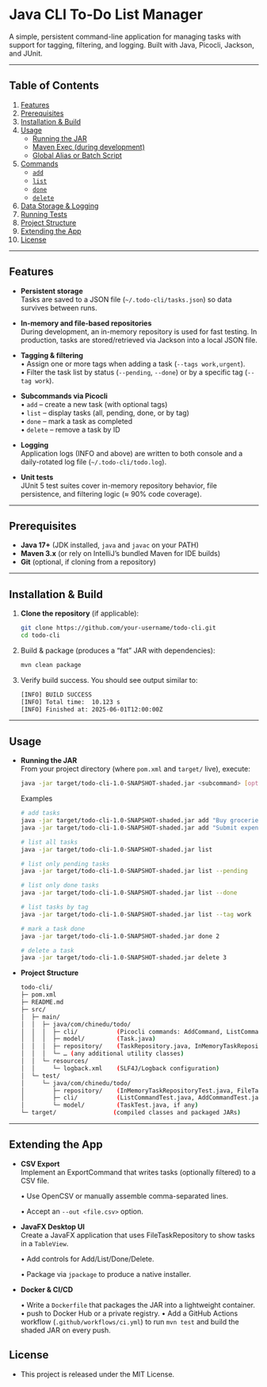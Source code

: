 # Java CLI To-Do List Manager

A simple, persistent command-line application for managing tasks with support for tagging, filtering, and logging. Built with Java, Picocli, Jackson, and JUnit.

---

## Table of Contents

1. [Features](#features)
2. [Prerequisites](#prerequisites)
3. [Installation & Build](#installation--build)
4. [Usage](#usage)
    - [Running the JAR](#running-the-jar)
    - [Maven Exec (during development)](#maven-exec-during-development)
    - [Global Alias or Batch Script](#global-alias-or-batch-script)
5. [Commands](#commands)
    - [`add`](#add)
    - [`list`](#list)
    - [`done`](#done)
    - [`delete`](#delete)
6. [Data Storage & Logging](#data-storage--logging)
7. [Running Tests](#running-tests)
8. [Project Structure](#project-structure)
9. [Extending the App](#extending-the-app)
10. [License](#license)

---

## Features

- **Persistent storage**  
  Tasks are saved to a JSON file (`~/.todo-cli/tasks.json`) so data survives between runs.

- **In-memory and file-based repositories**  
  During development, an in-memory repository is used for fast testing. In production, tasks are stored/retrieved via Jackson into a local JSON file.

- **Tagging & filtering**  
  • Assign one or more tags when adding a task (`--tags work,urgent`).  
  • Filter the task list by status (`--pending`, `--done`) or by a specific tag (`--tag work`).

- **Subcommands via Picocli**  
  • `add` – create a new task (with optional tags)  
  • `list` – display tasks (all, pending, done, or by tag)  
  • `done` – mark a task as completed  
  • `delete` – remove a task by ID

- **Logging**  
  Application logs (INFO and above) are written to both console and a daily-rotated log file (`~/.todo-cli/todo.log`).

- **Unit tests**  
  JUnit 5 test suites cover in-memory repository behavior, file persistence, and filtering logic (≈ 90% code coverage).

---

## Prerequisites

- **Java 17+** (JDK installed, `java` and `javac` on your PATH)
- **Maven 3.x** (or rely on IntelliJ’s bundled Maven for IDE builds)
- **Git** (optional, if cloning from a repository)

---

## Installation & Build

1. **Clone the repository** (if applicable):
   ```bash
   git clone https://github.com/your-username/todo-cli.git
   cd todo-cli
2. Build & package (produces a “fat” JAR with dependencies):
    ```bash
   mvn clean package
3. Verify build success. 
   You should see output similar to:
    ```bash
   [INFO] BUILD SUCCESS
   [INFO] Total time:  10.123 s
   [INFO] Finished at: 2025-06-01T12:00:00Z
   
---

## Usage

- **Running the JAR**  
  From your project directory (where `pom.xml` and `target/` live), execute:
  ```bash
  java -jar target/todo-cli-1.0-SNAPSHOT-shaded.jar <subcommand> [options]
    ```

  Examples
    ```bash
  # add tasks
  java -jar target/todo-cli-1.0-SNAPSHOT-shaded.jar add "Buy groceries" --tags personal,errand
  java -jar target/todo-cli-1.0-SNAPSHOT-shaded.jar add "Submit expense report" --tags work,urgent
  
  # list all tasks
  java -jar target/todo-cli-1.0-SNAPSHOT-shaded.jar list
  
  # list only pending tasks
  java -jar target/todo-cli-1.0-SNAPSHOT-shaded.jar list --pending
  
  # list only done tasks
  java -jar target/todo-cli-1.0-SNAPSHOT-shaded.jar list --done
  
  # list tasks by tag
  java -jar target/todo-cli-1.0-SNAPSHOT-shaded.jar list --tag work
  
  # mark a task done
  java -jar target/todo-cli-1.0-SNAPSHOT-shaded.jar done 2
  
  # delete a task
  java -jar target/todo-cli-1.0-SNAPSHOT-shaded.jar delete 3
  ```


- **Project Structure**  
  ```bash
  todo-cli/
  ├─ pom.xml
  ├─ README.md
  ├─ src/
  │  ├─ main/
  │  │  ├─ java/com/chinedu/todo/
  │  │  │  ├─ cli/           (Picocli commands: AddCommand, ListCommand, DoneCommand, DeleteCommand, RootCommand, TodoApp)
  │  │  │  ├─ model/         (Task.java)
  │  │  │  ├─ repository/    (TaskRepository.java, InMemoryTaskRepository.java, FileTaskRepository.java)
  │  │  │  └─ … (any additional utility classes)
  │  │  └─ resources/
  │  │     └─ logback.xml    (SLF4J/Logback configuration)
  │  └─ test/
  │     └─ java/com/chinedu/todo/
  │        ├─ repository/    (InMemoryTaskRepositoryTest.java, FileTaskRepositoryTest.java)
  │        ├─ cli/           (ListCommandTest.java, AddCommandTest.java, etc.)
  │        └─ model/         (TaskTest.java, if any)
  └─ target/                (compiled classes and packaged JARs)
    ```
---

## Extending the App
- **CSV Export**  
  Implement an ExportCommand that writes tasks (optionally filtered) to a CSV file.

  • Use OpenCSV or manually assemble comma-separated lines.

  • Accept an `--out <file.csv>` option.


- **JavaFX Desktop UI**  
  Create a JavaFX application that uses FileTaskRepository to show tasks in a `TableView`.

  • Add controls for Add/List/Done/Delete.

  • Package via `jpackage` to produce a native installer.

- **Docker & CI/CD**

  • Write a `Dockerfile` that packages the JAR into a lightweight container.
  • push to Docker Hub or a private registry.
  • Add a GitHub Actions workflow (`.github/workflows/ci.yml`) to run `mvn test` and build the shaded JAR on every push.

## License
- This project is released under the MIT License.

